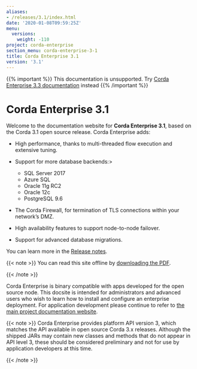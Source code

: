 ```yaml
---
aliases:
- /releases/3.1/index.html
date: '2020-01-08T09:59:25Z'
menu:
  versions:
    weight: -110
project: corda-enterprise
section_menu: corda-enterprise-3-1
title: Corda Enterprise 3.1
version: '3.1'
---
```

{{% important %}}
This documentation is unsupported.
Try [Corda Enterprise 3.3 documentation](/docs/corda-enterprise/3.3/_index.md) instead
{{% /important %}}


# Corda Enterprise 3.1

Welcome to the documentation website for **Corda Enterprise 3.1**, based on the Corda 3.1 open source release. Corda Enterprise adds:


* High performance, thanks to multi-threaded flow execution and extensive tuning.
* Support for more database backends:> 

    * SQL Server 2017
    * Azure SQL
    * Oracle 11g RC2
    * Oracle 12c
    * PostgreSQL 9.6



* The Corda Firewall, for termination of TLS connections within your network’s DMZ.
* High availability features to support node-to-node failover.
* Support for advanced database migrations.

You can learn more in the [Release notes](release-notes.md).

{{< note >}}
You can read this site offline by [downloading the PDF](_static/corda-developer-site.pdf).

{{< /note >}}

Corda Enterprise is binary compatible with apps developed for the open source node. This docsite is intended for
administrators and advanced users who wish to learn how to install and configure an enterprise deployment. For
application development please continue to refer to [the main project documentation website](https://docs.corda.net/).

{{< note >}}
Corda Enterprise provides platform API version 3, which matches the API available in open source Corda 3.x releases.
Although the shipped JARs may contain new classes and methods that do not appear in API level 3, these should be considered
preliminary and not for use by application developers at this time.

{{< /note >}}


